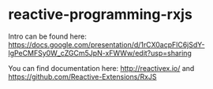 # reactive-programming-rxjs

Intro can be found here:
https://docs.google.com/presentation/d/1rCX0acpFlC6jSdY-lgPeCMFSy0W_cZGCm5JpN-xFWWw/edit?usp=sharing

You can find documentation here: http://reactivex.io/ and https://github.com/Reactive-Extensions/RxJS
